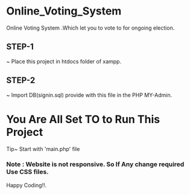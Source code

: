 # Online_Voting_System
Online Voting System .Which let you to vote to  for ongoing election.

## STEP-1
~ Place this project in htdocs folder of xampp.<br/>
## STEP-2
~ Import DB(signin.sql) provide with this file in the PHP MY-Admin.<br/>

# You Are All Set TO to Run This Project<br/>
Tip~ Start with 'main.php' file

### Note : Website is not responsive. So If Any change required Use CSS files.

Happy Coding!!.
